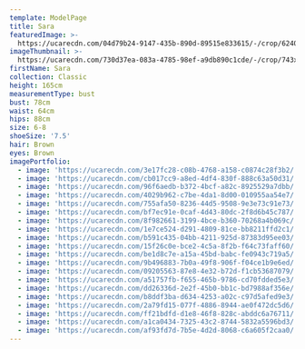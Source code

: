 ```yaml
---
template: ModelPage
title: Sara
featuredImage: >-
  https://ucarecdn.com/04d79b24-9147-435b-890d-89515e833615/-/crop/6240x3148/0,0/-/preview/
imageThumbnail: >-
  https://ucarecdn.com/730d37ea-083a-4785-98ef-a9db890c1cde/-/crop/743x950/862,4/-/preview/
firstName: Sara
collection: Classic
height: 165cm
measurementType: bust
bust: 78cm
waist: 64cm
hips: 88cm
size: 6-8
shoeSize: '7.5'
hair: Brown
eyes: Brown
imagePortfolio:
  - image: 'https://ucarecdn.com/3e17fc28-c08b-4768-a158-c0874c28f3b2/'
  - image: 'https://ucarecdn.com/cb017cc9-a8ed-4df4-830f-888c63a50d31/'
  - image: 'https://ucarecdn.com/96f6aedb-b372-4bcf-a82c-8925529a7dbb/'
  - image: 'https://ucarecdn.com/4029b962-c7be-4da1-8d00-010955aa54e7/'
  - image: 'https://ucarecdn.com/755afa50-8236-44d5-9508-9e3e73c91e73/'
  - image: 'https://ucarecdn.com/bf7ec91e-0caf-4d43-80dc-2f8d6b45c787/'
  - image: 'https://ucarecdn.com/8f982661-3199-4bce-b360-70268a4b069c/'
  - image: 'https://ucarecdn.com/1e7ce524-d291-4809-81ce-bb8211ffd2c1/'
  - image: 'https://ucarecdn.com/b591c435-04bb-4211-925d-87383d95ee03/'
  - image: 'https://ucarecdn.com/15f26c0e-bce2-4c5a-8f2b-f64c73faff60/'
  - image: 'https://ucarecdn.com/be1d8c7e-a15a-45bd-babc-fe0943c719a5/'
  - image: 'https://ucarecdn.com/9b496883-7b0a-49f8-906f-f04ce1b9e6ed/'
  - image: 'https://ucarecdn.com/09205563-87e8-4e32-b72d-f1cb53687079/'
  - image: 'https://ucarecdn.com/a51757fb-f655-465b-9786-cd70fdded5e3/'
  - image: 'https://ucarecdn.com/dd26336d-2e2f-45b0-bb1c-bd7988af356e/'
  - image: 'https://ucarecdn.com/b8ddf3ba-d634-4253-a02c-c97d5afed9e3/'
  - image: 'https://ucarecdn.com/2a79fd15-077f-4886-8944-ae0f472dc5d6/'
  - image: 'https://ucarecdn.com/ff21bdfd-d1e8-46f8-828c-abddc6a76711/'
  - image: 'https://ucarecdn.com/a1ca0434-7325-43c2-8744-5832a5596bd3/'
  - image: 'https://ucarecdn.com/af93fd7d-7b5e-4d2d-8068-c6a605f2caa0/'
---
```


